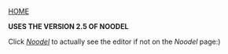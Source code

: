 [HOME](README.md)

__USES THE VERSION 2.5 OF NOODEL__

Click [_Noodel_](https://tkellehe.github.io/noodel/release/editor-2.5.html) to actually see the editor if not on the _Noodel_ page:)


<script src="https://code.jquery.com/jquery-3.1.1.min.js" integrity="sha256-hVVnYaiADRTO2PzUGmuLJr8BLUSjGIZsDYGmIJLv2b8=" crossorigin="anonymous"></script>

<script src="noodel-2.5.js"></script>

<link rel="stylesheet" type="text/css" href="../docs.css">
<script type="text/javascript" src="../docs.js"></script>

<div class="noodel-share"></div>

<div class="noodel-exec" code="" input="" show></div>
